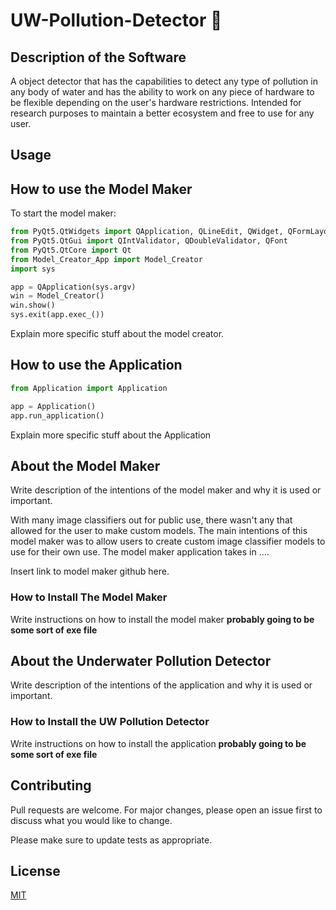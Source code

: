 # UW-Pollution-Detector 🤿

## Description of the Software

A object detector that has the capabilities to detect any type of pollution in any body of water and has the ability to work on any piece of hardware to be flexible depending on the user's hardware restrictions. Intended for research purposes to maintain a better ecosystem and free to use for any user.

## Usage

## How to use the Model Maker

To start the model maker:
```Python
from PyQt5.QtWidgets import QApplication, QLineEdit, QWidget, QFormLayout, QPushButton, QComboBox, QTextEdit
from PyQt5.QtGui import QIntValidator, QDoubleValidator, QFont
from PyQt5.QtCore import Qt
from Model_Creator_App import Model_Creator
import sys

app = QApplication(sys.argv)
win = Model_Creator()
win.show()
sys.exit(app.exec_())
```

Explain more specific stuff about the model creator.

## How to use the Application

```Python
from Application import Application

app = Application()
app.run_application()
```

Explain more specific stuff about the Application

## About the Model Maker

Write description of the intentions of the model maker and why it is used or important.

With many image classifiers out for public use, there wasn't any that allowed for the user to make custom models. The main intentions of this model maker was to allow users to create custom image classifier models to use for their own use. The model maker application takes in ....

Insert link to model maker github here.

### How to Install The Model Maker

Write instructions on how to install the model maker **probably going to be some sort of exe file**

## About the Underwater Pollution Detector

Write description of the intentions of the application and why it is used or important.

### How to Install the UW Pollution Detector

Write instructions on how to install the application **probably going to be some sort of exe file**

## Contributing
Pull requests are welcome. For major changes, please open an issue first to discuss what you would like to change.

Please make sure to update tests as appropriate.

## License
[MIT](https://choosealicense.com/licenses/mit/)
